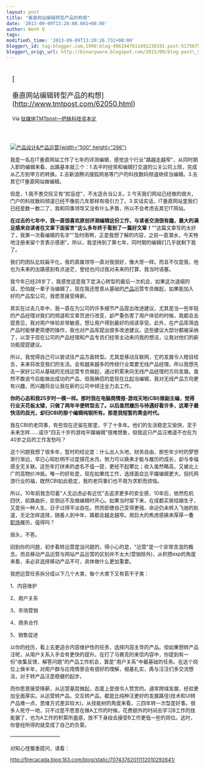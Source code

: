 ```yaml
--- 
layout: post 
title: "垂直网站编辑转型产品的构想" 
date: '2013-09-09T13:20:00.001+08:00' 
author: Wenh Q
tags:
modified\_time: '2013-09-09T13:20:26.732+08:00' 
blogger\_id: tag:blogger.com,1999:blog-4961947611491238191.post-5175675530648089022
blogger\_orig\_url: http://binaryware.blogspot.com/2013/09/blog-post\_9.html
---
```

<div style="margin: 10px; padding: 5px;">

<div style="font-size: 18px;">

[

垂直网站编辑转型产品的构想](http://www.tmtpost.com/62050.html)

</div>

<div style="font-size: 13px;">

Via [钛媒体TMTpost—把脉科技资本论](http://www.tmtpost.com/)

</div>

</div>

<div style="font-size: 13px; padding: 15px 0 10px 10px;">

<div>

<div>

[![产品设计&产品运营](http://www.tmtpost.com/wp-content/uploads/2013/08/137653299334.jpg "产品设计&产品运营"){width="500"
height="296"}](http://www.tmtpost.com/wp-content/uploads/2013/08/137653299334.jpg)

</div>

我是一名在IT垂直网站工作了七年的评测编辑，感觉这个行业"路越走越窄"，从同时期入职的编辑来看，出路基本就三个：1.去平时经常和编辑打交道的公关公司上班，完成从乙方到甲方的转换。2.去新浪腾讯搜狐网易等门户的科技数码频道继续当编辑。3.去其它IT垂直网站做编辑。

<div>

</div>

<div>

但是，1.我不善交际又有"脸盲症"，不太适合当公关。2.今天我们网站已经做的很大，门户的科技数码频道已经不像前几年那样有吸引力了。3.实话实话，IT垂直网站里我们已经是数一数二了，我和同事领导又没有什么矛盾，所以不会考虑去其它IT网站。

</div>

<div>

</div>

<div>

**在过去的七年中，我一直很喜欢原创评测编辑这份工作，与读者交流很有趣，最大的满足感来自读者在文章下面留言"这么多年终于看到了一篇好文章！**""这篇文章写的太好了，我第一次看编辑的名字""及时雨啊，正是我想了解的内容，之前一直潜水，今天特地注册来留个言表示感谢"。所以，我坚持到了第七年，同时期的编辑们几乎就剩下我了。

</div>

<div>

</div>

<div>

我们的团队比较扁平化，我的直属领导一直对我很好，像大哥一样。而且不仅是我，他也为未来的出路感到有点迷茫，曾经也问过我对未来的打算，我当时语塞。

</div>

<div>

</div>

<div>

我今年已经28岁了，我感觉这是我下定决心转型的最后一次机会，如果这次退缩的话，恐怕就一辈子当编辑了。现在我还愿意从基础的[产品](http://www.tmtpost.com/tag/%E4%BA%A7%E5%93%81 "查看 产品 中的全部文章")运营专员做起，如果能加入好的产品型公司，我愿意接受降薪。

</div>

<div>

</div>

<div>

其实在过去几年中，我一直在为公司的许多细节产品提出改进建议，尤其是当一些年轻的产品经理对我们的频道和文章页进行改变，却严重伤害了用户体验的时候，我都会去提意见，我对用户体验非常敏感，想让用户得到最好的阅读享受。此外，在产品库筛选产品时能够更简便的操作，我也对产品库提出很多改进建议。这些建议大部分都被采纳了，以至于现在公司的产品经理和产品专员们经常主动来问我的想法，让我对他们的新功能提提建议。

</div>

<div>

</div>

<div>

所以，我觉得自己可以尝试往产品方面转型。尤其是移动互联网，它的发展令人瞠目结舌，未来将改变我们的生活。会有越来越多的传统行业需要无线产品经理。所以我想先去一家好公司从基础的无线运营专员做起，通过积累来向无线产品经理的方向发展。虽然不敢说今后能做出成功的产品，但我确信的是现在比起当编辑，我对无线产品方向更有兴趣，而兴趣将会让我在新的公司中倾注全力去工作。

</div>

<div>

</div>

<div>

</div>

<div>

</div>

<div>

**你的心态和我25岁时一模一样。那时我在电脑商情报-游戏天地(CBI)做副主编，觉得行业天花板太矮，只做了两年半便转型去了。以后虽然履历与待遇好看许多，这辈子最快活的辰光，却归CBI的那个编辑纯银所有。那是我短暂的黄金时代。**

</div>

<div>

</div>

<div>

我在CBI的老同事，有些现在还留在那里，干了十多年。他们的生活稳定又愉快，至于未来怎样……或许"四五十岁的游戏平媒编辑"很难想象，但我这只产品汪难道不也在为40岁之后的工作发愁吗？

</div>

<div>

</div>

<div>

这个问题我想了很多年，暂时的结论是：什么出人头地，财务自由，那些年少时的梦想渐行渐远，早已心知肚明不过是镜花水月。努力可以换来才能与履历的成长，却与幸福感全无关联。这些年打拼来的虚名不值一提，更经不起攀比；收入虽然略高，又被北上广的高物价冲抵。唯一的好处是，现在如果找工作，选择面会比平媒编辑更大，但托网游行业的福，既然CBI如此稳定，我的老同事们也不用为求职而烦恼。

</div>

<div>

</div>

<div>

所以，10年前我念叨着"人无远虑必有近忧"去追求更多的安全感，10年后，依然危机四伏，前路曲折，反倒远不及做编辑时开心。如果当时留下来，在成都买房结婚生子，又是另一种人生，日子过得平淡自在。然而即便自己变得更强，命运仍未转入飞驰的轨道，无论怎样选择，随着人到中年，路都会越走越窄。用巨大的焦虑感换来厚厚一叠[职场](http://www.tmtpost.com/tag/%E8%81%8C%E5%9C%BA "查看 职场 中的全部文章")履历，值得吗？

</div>

<div>

</div>

<div>

摇头，不答。

</div>

<div>

</div>

<div>

回到你的问题，初步看转运营是没问题的，得小心的是，"运营"是一个非常含混的概念。而且移动产品运营与网站产品运营的区别并不太大(营销除外)，从积攒exp的角度来看，未必非选择移动产品不可，具体做什么更加重要。

</div>

<div>

</div>

<div>

我把运营任务拆分成以下几个大类，每个大类下又有若干子类：

</div>

<div>

1、内容维护

</div>

<div>

2、用户关系

</div>

<div>

3、市场营销

</div>

<div>

4、商务合作

</div>

<div>

5、销售促进

</div>

<div>

</div>

<div>

以你的经历，看上去更适合内容维护性的任务，选择内容主导的产品。但如果想转产品汪呢，从用户关系入手会有更快的提升。在打了马赛克的来信内容中，你提到有一份"收集反馈，解答问题"的产品工作机会，算是"用户关系"中最基础的任务。在这个岗位上做半年，对用户群与应用情景会有很好的理解，根基扎实，再与汪汪们多交流想法，对于转产品汪是稳健的起步。

</div>

<div>

</div>

<div>

而你愿意接受降薪，从运营基层做起，态度上是很令人赞赏的。通常跨域发展，经验更加全面厚实。从运营转产品，交互转产品，都是比纯种汪更好的发展路径(技术和UI转产品难一点，思维方式差异较大)。从技能树的角度来看，三四年转一次型是好事。很多人死守一地，只不过是不愿意在做A工作的时候，花费额外的时间去学习B工作的技能罢了，也为A工作的积累所蛊惑，放不下身段去接受B工作更低一些的岗位。这时，你曾经所得的就变成了自己的负累。

</div>

<div>

</div>

<div>

<div>

——————————

</div>

<div>

<div>

<div>

<div>

对知心怪蜀黍提问，请看：

</div>

<div>

<http://firecacada.blog.163.com/blog/static/70743762011112010292641/>

</div>

</div>

</div>

</div>

</div>

</div>

</div>
